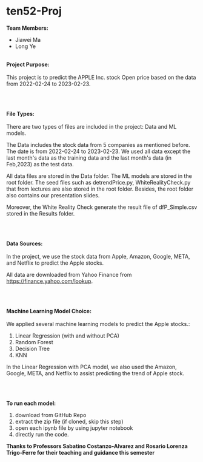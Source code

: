 # ten52-Proj

<b>Team Members:</b>
<ul>
<li>Jiawei Ma</li>
<li>Long Ye</li>
</ul>

<br>
<b> Project Purpose:</b><br><br>
This project is to predict the APPLE Inc. stock Open price based on the data from 2022-02-24 to 2023-02-23.

<br><br>

<b> File Types:</b><br><br>
There are two types of files are included in the project: Data and ML models.

The Data includes the stock data from 5 companies as mentioned before. The date is from 2022-02-24 to 2023-02-23. We used all data except the last month's data as the training data and the last month's data (in Feb,2023) as the test data.

All data files are stored in the Data folder. The ML models are stored in the root folder. The seed files such as detrendPrice.py, WhiteRealityCheck.py that from lectures are also stored in the root folder. Besides, the root folder also contains our presentation slides.

Moreover, the White Reality Check generate the result file of dfP_Simple.csv stored in the Results folder.

<br><br>

<b> Data Sources: </b><br><br>
In the project, we use the stock data from Apple, Amazon, Google, META, and Netflix to predict the Apple stocks.

All data are downloaded from Yahoo Finance from https://finance.yahoo.com/lookup.

<br><br>

<b> Machine Learning Model Choice: </b><br><br>
We applied several machine learning models to predict the Apple stocks.: 
<ol>
<li>Linear Regression (with and without PCA)</li>
<li>Random Forest</li>
<li>Decision Tree</li> 
<li>KNN</li>
</ol> 

In the Linear Regression with PCA model, we also used the Amazon, Google, META, and Netflix to assist predicting the trend of Apple stock.

<br><br>

<b>To run each model:</b>
<ol>
    <li>download from GitHub Repo</li>
    <li>extract the zip file (if cloned, skip this step)</li>
    <li>open each ipynb file by using jupyter notebook</li>
    <li>directly run the code.</li>
</ol>

<b>Thanks to Professors Sabatino Costanzo-Alvarez and Rosario Lorenza Trigo-Ferre for their teaching and guidance this semester</b>
